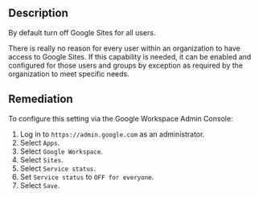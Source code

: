 ## Description

By default turn off Google Sites for all users.

There is really no reason for every user within an organization to have access to Google Sites. If this capability is needed, it can be enabled and configured for those users and groups by exception as required by the organization to meet specific needs.

## Remediation

To configure this setting via the Google Workspace Admin Console:

1. Log in to `https://admin.google.com` as an administrator.
2. Select `Apps`.
3. Select `Google Workspace`.
4. Select `Sites`.
5. Select `Service status`.
6. Set `Service status` to `OFF for everyone`.
7. Select `Save`.
